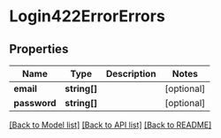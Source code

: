# Login422ErrorErrors

## Properties
Name | Type | Description | Notes
------------ | ------------- | ------------- | -------------
**email** | **string[]** |  | [optional] 
**password** | **string[]** |  | [optional] 

[[Back to Model list]](../README.md#documentation-for-models) [[Back to API list]](../README.md#documentation-for-api-endpoints) [[Back to README]](../README.md)


